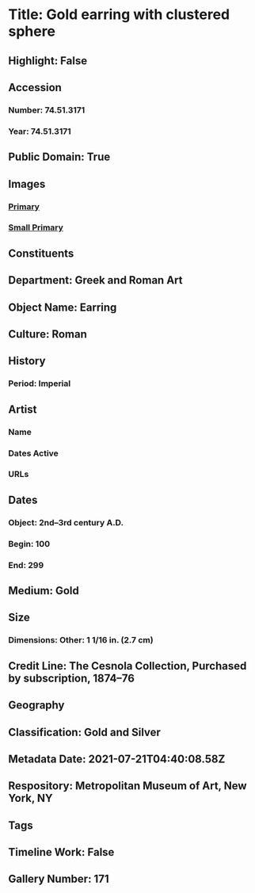 # Title: Gold earring with clustered sphere
## Highlight: False
## Accession
### Number: 74.51.3171
### Year: 74.51.3171
## Public Domain: True
## Images
### [Primary](https://images.metmuseum.org/CRDImages/gr/original/DP136004.jpg)
### [Small Primary](https://images.metmuseum.org/CRDImages/gr/web-large/DP136004.jpg)
## Constituents
## Department: Greek and Roman Art
## Object Name: Earring
## Culture: Roman
## History
### Period: Imperial
## Artist
### Name
### Dates Active
### URLs
## Dates
### Object: 2nd–3rd century A.D.
### Begin: 100
### End: 299
## Medium: Gold
## Size
### Dimensions: Other: 1 1/16 in. (2.7 cm)
## Credit Line: The Cesnola Collection, Purchased by subscription, 1874–76
## Geography
## Classification: Gold and Silver
## Metadata Date: 2021-07-21T04:40:08.58Z
## Respository: Metropolitan Museum of Art, New York, NY
## Tags
## Timeline Work: False
## Gallery Number: 171